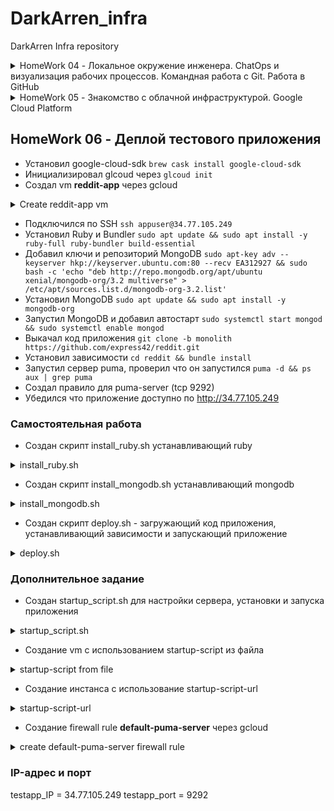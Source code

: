 # DarkArren_infra
DarkArren Infra repository

<details>
  <summary>HomeWork 04 - Локальное окружение инженера. ChatOps и визуализация рабочих процессов. Командная работа с Git. Работа в GitHub</summary>

## HomeWork 04 - Локальное окружение инженера. ChatOps и визуализация рабочих процессов. Командная работа с Git. Работа в GitHub

- Добавлен Pull Request Template для GitHub
- Создан персональный канал в Slack и настроена интеграция с TravisCI
- Исправлена проблема с тестами Travis CI

</details>

<details>
  <summary>HomeWork 05 - Знакомство с облачной инфраструктурой. Google Cloud Platform </summary>

## HomeWork 05 - Знакомство с облачной инфраструктурой. Google Cloud Platform

- Создана учетная запись в GCP, активирован trial
- Создан проект Infra в GCP
- Созданы ключи для пользователя appuser, который будет использоваться для подключения к VM в облаке `ssh-keygen -t rsa -f ~/.ssh/appuser -C appuser -P ""`
- Добавлен ключ appuser в Compute Engine - Metadata - SSH Keys
- Создана VM **bastion**
- Проверено подключение к VM bastion `ssh -i ~/.ssh/appuser appuser@34.77.105.249`
- Создана VM **someinternalhost** без публичного адреса
- Убедился что подключение с bastion на someinternalhost невозможно
- Добавил ключ appuser для форвардинга `ssh-add ~/.ssh/appuser`
- Подключился к bastion `ssh -i ~/.ssh/appuser -A appuser@34.77.105.249`
- Подключился с bastion к someinternalhost `ssh 10.132.0.4`

### Самостоятельное задание

- Подключение к someinternalhost одной командой `ssh -J appuser@34.77.105.249 appuser@10.132.0.4`
- Подключение к someinternalhost через alias: добавить в ~/.ssh/config

<details>
  <summary>Update SSH config</summary>

```bash
Host bastion
    HostName 34.77.105.249
    User appuser

Host someinternalhost
    HostName 10.132.0.4
    User appuser
    ProxyJump bastion
```

</details>

### Настройка Pritunl

- Для **bastion** добавлены правила, разрешающие HTTP/HTTPS
- Создан скрипт setupvpn.sh

<details>
  <summary>setupvpn.sh</summary>

```bash
cat <<EOF> setupvpn.sh
#!/bin/bash
echo "deb http://repo.mongodb.org/apt/ubuntu xenial/mongodb-org/3.4 multiverse" > /etc/apt/sources.list.d/mongodb-org-3.4.list
echo "deb http://repo.pritunl.com/stable/apt xenial main" > /etc/apt/sources.list.d/pritunl.list
apt-key adv --keyserver hkp://keyserver.ubuntu.com --recv 0C49F3730359A14518585931BC711F9BA15703C6
apt-key adv --keyserver hkp://keyserver.ubuntu.com --recv 7568D9BB55FF9E5287D586017AE645C0CF8E292A
apt-get --assume-yes update
apt-get --assume-yes upgrade
apt-get --assume-yes install pritunl mongodb-org
systemctl start pritunl mongod
systemctl enable pritunl mongod
EOF
```

</details>

- Выполнена установка MongoDB и Pritunl `sudo bash setupvpn.sh`
- Выполнена настройка VPN-сервера: изменен пароль администратора, создана организация, добавлен пользователь test, создан сервер и выполнена привязка к организации
- Создано правило vpn-11794, разрешающие подключение из 0.0.0.0/0 к UDP 11794
- Для машины **bastion** добавлен network-tag **vpn-11794**
- Посредством Tunnelbrick проверил подключение к vpn-серверу
- Убедился что возможно подключение к **someinternalhost** по внутреннему IP `ssh -i ~/.ssh/appuser appuser@10.132.0.4`


### Дополнительное задание

- Добавил скрипт установки certbot

<details>
  <summary>setupcertbot.sh</summary>

```bash
cat <<EOF> setupcertbot.sh
#!/bin/bash
apt-get update
apt-get install software-properties-common -y
add-apt-repository universe -y
add-apt-repository ppa:certbot/certbot -y
apt-get update
apt-get install certbot -y
EOF
```

</details>

- Установил certbot `sudo bash setupcertbot.sh`
- Создал сертификат `sudo certbot certonly` с использованием адреса: 34.77.105.249.sslip.io
- Через web-интерфейс в настройках сервера указал Lets Encrypt Domain - 34.77.105.249.sslip.io

### IP-адреса хостов

bastion_IP = 34.77.105.249
someinternalhost_IP = 10.132.0.4

</details>

## HomeWork 06 - Деплой тестового приложения

- Установил google-cloud-sdk `brew cask install google-cloud-sdk`
- Инициализировал glcoud через `glcoud init`
- Создал vm **reddit-app** через gcloud

<details>
  <summary>Create reddit-app vm</summary>

```bash
gcloud compute instances create reddit-app\
  --boot-disk-size=10GB \
  --image-family ubuntu-1604-lts \
  --image-project=ubuntu-os-cloud \
  --machine-type=g1-small \
  --tags puma-server \
  --restart-on-failure
```

</details>

- Подключился по SSH `ssh appuser@34.77.105.249`
- Установил Ruby и Bundler `sudo apt update && sudo apt install -y ruby-full ruby-bundler build-essential`
- Добавил ключи и репозиторий MongoDB `sudo apt-key adv --keyserver hkp://keyserver.ubuntu.com:80 --recv EA312927 &&
sudo bash -c 'echo "deb http://repo.mongodb.org/apt/ubuntu xenial/mongodb-org/3.2 multiverse" > /etc/apt/sources.list.d/mongodb-org-3.2.list'`
- Установил MongoDB `sudo apt update && sudo apt install -y mongodb-org`
- Запустил MongoDB и добавил автостарт `sudo systemctl start mongod && sudo systemctl enable mongod`
- Выкачал код приложения `git clone -b monolith https://github.com/express42/reddit.git`
- Установил зависимости `cd reddit && bundle install`
- Запустил сервер puma, проверил что он запустился `puma -d && ps aux | grep puma`
- Создал правило для puma-server (tcp 9292)
- Убедился что приложение доступно по <http://34.77.105.249>

### Самостоятельная работа

- Создан скрипт install_ruby.sh устанавливающий ruby

<details>
  <summary>install_ruby.sh</summary>

```bash
#!/bin/bash
apt update
apt install -y ruby-full ruby-bundler build-essential

```

</details>

- Создан скрипт install_mongodb.sh устанавливающий mongodb

<details>
  <summary>install_mongodb.sh</summary>

```bash
#!/bin/bash
sudo apt-key adv --keyserver hkp://keyserver.ubuntu.com:80 --recv EA312927
sudo bash -c 'echo "deb http://repo.mongodb.org/apt/ubuntu xenial/mongodb-org/3.2 multiverse" > /etc/apt/sources.list.d/mongodb-org-3.2.list'
sudo apt update
sudo apt install -y mongodb-org
sudo systemctl start mongod
sudo systemctl enable mongod

```

</details>

- Создан скрипт deploy.sh - загружающий код приложения, устанавливающий зависимости и запускающий приложение

<details>
  <summary>deploy.sh</summary>

```bash
#!/bin/bash
git clone -b monolith https://github.com/express42/reddit.git
cd reddit && bundle install
puma -d

```

</details>

### Дополнительное задание

- Создан startup_script.sh для настройки сервера, установки и запуска приложения

<details>
  <summary>startup_script.sh</summary>

```bash
#!/bin/bash
echo "Install Ruby"
apt update
apt install -y ruby-full ruby-bundler build-essential
echo "Install MongoDB"
sudo apt-key adv --keyserver hkp://keyserver.ubuntu.com:80 --recv EA312927
sudo bash -c 'echo "deb http://repo.mongodb.org/apt/ubuntu xenial/mongodb-org/3.2 multiverse" > /etc/apt/sources.list.d/mongodb-org-3.2.list'
sudo apt update
sudo apt install -y mongodb-org
sudo systemctl start mongod
sudo systemctl enable mongod
echo "Deploy reddit monolith"
git clone -b monolith https://github.com/express42/reddit.git
cd reddit && bundle install
puma -d

```

</details>

- Создание vm с использованием startup-script из файла

<details>
  <summary>startup-script from file</summary>

```bash
gcloud compute instances create app\
    --boot-disk-size=10GB \
    --image-family ubuntu-1604-lts \
    --image-project=ubuntu-os-cloud \
    --machine-type=g1-small \
    --zone=europe-west3-c \
    --tags puma-server \
    --restart-on-failure \
    --metadata-from-file startup-script=./startup_script.sh
```

</details>

- Создание инстанса с использование startup-script-url

<details>
  <summary>startup-script-url</summary>

```bash
gcloud compute instances create reddit-app\
    --boot-disk-size=10GB \
    --image-family ubuntu-1604-lts \
    --image-project=ubuntu-os-cloud \
    --machine-type=g1-small \
    --zone=europe-west3-c \
    --tags puma-server \
    --restart-on-failure \
    --metadata startup-script-url=https://uc0e5b58fe26d67541cbba141dbe.dl.dropboxusercontent.com/cd/0/inline/AiVa7NjvKFygSrCLh01ciNQmDB7mmrGT8pEInNhDLgNYeOQWZIJLZGgjkIJq4LmuRkVr-DWQttXySZMMCOO2iILKXUIjRTeRwPTqULgVcLP9hA/file#
```

</details>

- Создание firewall rule **default-puma-server** через gcloud

<details>
  <summary>create default-puma-server firewall rule</summary>

```bash
gcloud compute firewall-rules create default-puma-server\
    --network default \
    --priority 1000 \
    --direction ingress \
    --action allow \
    --target-tags puma-server \
    --source-ranges 0.0.0.0/0 \
    --rules TCP:9292
```

</details>

### IP-адрес и порт

testapp_IP = 34.77.105.249
testapp_port = 9292

